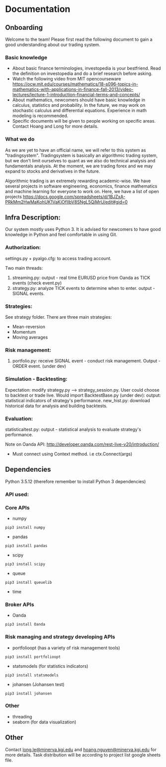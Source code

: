 # Documentation

## Onboarding

Welcome to the team! Please first read the following document to gain a good understanding about our trading system.

### Basic knowledge

- About basic finance terminologies, investopedia is your bestfriend. Read the definition on investopedia and do a brief research before asking.
- Watch the following video from MIT opencourseware https://ocw.mit.edu/courses/mathematics/18-s096-topics-in-mathematics-with-applications-in-finance-fall-2013/video-lectures/lecture-1-introduction-financial-terms-and-concepts/
- About mathematics, newcomers should have basic knowledge in calculus, statistics and probability. In the future, we may work on stochastic calculus and differential equations. Experience in math modeling is recommended.
- Specific documents will be given to people working on specific areas. Contact Hoang and Long for more details.

### What we do
As we are yet to have an official name, we will refer to this system as "tradingsystem". Tradingsystem is basically an algorithmic trading system, but we don't limit ourselves to quant as we also do technical analysis and fundamentals analysis. At the moment, we are trading forex and we may expand to stocks and derivatives in the future.  

Algorithmic trading is an extremely rewarding academic-wise. We have several projects in software engineering, economics, finance mathematics and machine learning for everyone to work on. Here, we have a list of open projects https://docs.google.com/spreadsheets/d/1BJZxA-PRkMm2HwMaKohUK1VaKiOfIIbV8SNgL5QiMrU/edit#gid=0

## Infra Description: 
Our system mostly uses Python 3. It is advised for newcomers to have good knowledge in Python and feel comfortable in using Git.

### Authorization:
settings.py + pyalgo.cfg: to access trading account. 

Two main threads:
1. streaming.py: output - real time EURUSD price from Oanda as TICK events (check event.py) 
2. strategy.py: analyze TICK events to determine when to enter. output - SIGNAL events.

### Strategies:
See strategy folder. There are three main strategies:  
- Mean-reversion
- Momentum
- Moving averages

### Risk management:
1. portfolio.py: receive SIGNAL event - conduct risk management. Output - ORDER event. (under dev)

### Simulation - Backtesting:
Expectation: modify strategy.py --> strategy_session.py. User could choose to backtest or trade live. 
Would import BacktestBase.py (under dev): output: statistical indicators of strategy's performance. 
new_hist.py: download historical data for analysis and building backtests. 

### Evaluation:
statisticaltest.py: output - statistical analysis to evaluate strategy's performance. 

Note on Oanda API: http://developer.oanda.com/rest-live-v20/introduction/
- Must connect using Context method. i.e ctx.Connect(args)


## Dependencies
Python 3.5.12 (therefore remember to install Python 3 dependencies)

### API used:
### Core APIs
- numpy
```
pip3 install numpy
```
- pandas
```
pip3 install pandas
```
- scipy
```
pip3 install scipy
```
- queue
```
pip3 install queuelib
```
- time
### Broker APIs
- Oanda
```
pip3 install Oanda
```
### Risk managing and strategy developing APIs
- portfolioopt (has a variety of risk management tools)
```
pip3 install portfolioopt
```
- statsmodels (for statistics indicators)
```
pip3 install statsmodels
```
- johansen (Johansen test)
```
pip3 install johansen
```

### Other
- threading
- seaborn (for data visualization)

## Other
Contact long.le@minerva.kgi.edu and hoang.nguyen@minerva.kgi.edu for more details. Task distribution will be according to project list google sheets file.